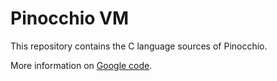 Pinocchio VM
============

This repository contains the C language sources of Pinocchio.

More information on [Google code](http://code.google.com/p/pinocchiovm/).
